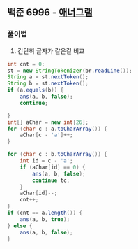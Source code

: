 ## 백준 6996 - [애너그램](https://www.acmicpc.net/problem/6996)

### 풀이법 

1. 간단히 글자가 같은걸 비교
```JAVA
int cnt = 0;
st = new StringTokenizer(br.readLine());
String a = st.nextToken();
String b = st.nextToken();
if (a.equals(b)) {
    ans(a, b, false);
    continue;

}
int[] aChar = new int[26];
for (char c : a.toCharArray()) {
    aChar[c - 'a']++;
}

for (char c : b.toCharArray()) {
    int id = c - 'a';
    if (aChar[id] == 0) {
        ans(a, b, false);
        continue tc;
    }
    aChar[id]--;
    cnt++;
}
if (cnt == a.length()) {
    ans(a, b, true);
} else {
    ans(a, b, false);
}
```
